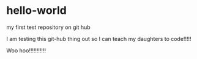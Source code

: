# hello-world
my first test repository on git hub

I am testing this git-hub thing out so I can teach my daughters to code!!!!!

Woo hoo!!!!!!!!!!!
